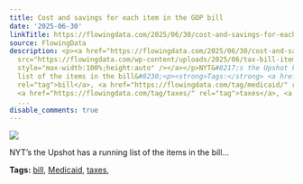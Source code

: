 ```yaml
---
title: Cost and savings for each item in the GOP bill
date: '2025-06-30'
linkTitle: https://flowingdata.com/2025/06/30/cost-and-savings-for-each-item-in-the-gop-bill/
source: FlowingData
description: <p><a href="https://flowingdata.com/2025/06/30/cost-and-savings-for-each-item-in-the-gop-bill/"><img
  src="https://flowingdata.com/wp-content/uploads/2025/06/tax-bill-items-savings-and-cost-750x545.png"
  style="max-width:100%;height:auto" /></a></p>NYT&#8217;s the Upshot has a running
  list of the items in the bill&#8230;<p><strong>Tags:</strong> <a href="https://flowingdata.com/tag/bill/"
  rel="tag">bill</a>, <a href="https://flowingdata.com/tag/medicaid/" rel="tag">Medicaid</a>,
  <a href="https://flowingdata.com/tag/taxes/" rel="tag">taxes</a>, <a href="https://flowingdata.com/tag/upshot/"
  ...
disable_comments: true
---
```

<p><a href="https://flowingdata.com/2025/06/30/cost-and-savings-for-each-item-in-the-gop-bill/"><img src="https://flowingdata.com/wp-content/uploads/2025/06/tax-bill-items-savings-and-cost-750x545.png" style="max-width:100%;height:auto" /></a></p>NYT&#8217;s the Upshot has a running list of the items in the bill&#8230;<p><strong>Tags:</strong> <a href="https://flowingdata.com/tag/bill/" rel="tag">bill</a>, <a href="https://flowingdata.com/tag/medicaid/" rel="tag">Medicaid</a>, <a href="https://flowingdata.com/tag/taxes/" rel="tag">taxes</a>, <a href="https://flowingdata.com/tag/upshot/" ...